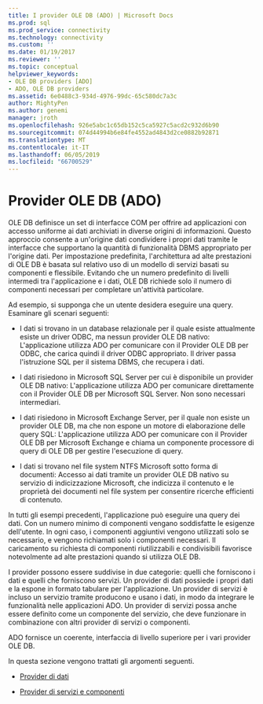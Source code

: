 ```yaml
---
title: I provider OLE DB (ADO) | Microsoft Docs
ms.prod: sql
ms.prod_service: connectivity
ms.technology: connectivity
ms.custom: ''
ms.date: 01/19/2017
ms.reviewer: ''
ms.topic: conceptual
helpviewer_keywords:
- OLE DB providers [ADO]
- ADO, OLE DB providers
ms.assetid: 6e0488c3-934d-4976-99dc-65c580dc7a3c
author: MightyPen
ms.author: genemi
manager: jroth
ms.openlocfilehash: 926e5abc1c65db152c5ca5927c5acd2c932d6b90
ms.sourcegitcommit: 074d44994b6e84fe4552ad4843d2ce0882b92871
ms.translationtype: MT
ms.contentlocale: it-IT
ms.lasthandoff: 06/05/2019
ms.locfileid: "66700529"
---
```

# <a name="ole-db-providers-ado"></a>Provider OLE DB (ADO)
OLE DB definisce un set di interfacce COM per offrire ad applicazioni con accesso uniforme ai dati archiviati in diverse origini di informazioni. Questo approccio consente a un'origine dati condividere i propri dati tramite le interfacce che supportano la quantità di funzionalità DBMS appropriato per l'origine dati. Per impostazione predefinita, l'architettura ad alte prestazioni di OLE DB è basata sul relativo uso di un modello di servizi basati su componenti e flessibile. Evitando che un numero predefinito di livelli intermedi tra l'applicazione e i dati, OLE DB richiede solo il numero di componenti necessari per completare un'attività particolare.  
  
 Ad esempio, si supponga che un utente desidera eseguire una query. Esaminare gli scenari seguenti:  
  
-   I dati si trovano in un database relazionale per il quale esiste attualmente esiste un driver ODBC, ma nessun provider OLE DB nativo: L'applicazione utilizza ADO per comunicare con il Provider OLE DB per ODBC, che carica quindi il driver ODBC appropriato. Il driver passa l'istruzione SQL per il sistema DBMS, che recupera i dati.  
  
-   I dati risiedono in Microsoft SQL Server per cui è disponibile un provider OLE DB nativo: L'applicazione utilizza ADO per comunicare direttamente con il Provider OLE DB per Microsoft SQL Server. Non sono necessari intermediari.  
  
-   I dati risiedono in Microsoft Exchange Server, per il quale non esiste un provider OLE DB, ma che non espone un motore di elaborazione delle query SQL: L'applicazione utilizza ADO per comunicare con il Provider OLE DB per Microsoft Exchange e chiama un componente processore di query di OLE DB per gestire l'esecuzione di query.  
  
-   I dati si trovano nel file system NTFS Microsoft sotto forma di documenti: Accesso ai dati tramite un provider OLE DB nativo su servizio di indicizzazione Microsoft, che indicizza il contenuto e le proprietà dei documenti nel file system per consentire ricerche efficienti di contenuto.  
  
 In tutti gli esempi precedenti, l'applicazione può eseguire una query dei dati. Con un numero minimo di componenti vengano soddisfatte le esigenze dell'utente. In ogni caso, i componenti aggiuntivi vengono utilizzati solo se necessario, e vengono richiamati solo i componenti necessari. Il caricamento su richiesta di componenti riutilizzabili e condivisibili favorisce notevolmente ad alte prestazioni quando si utilizza OLE DB.  
  
 I provider possono essere suddivise in due categorie: quelli che forniscono i dati e quelli che forniscono servizi. Un provider di dati possiede i propri dati e la espone in formato tabulare per l'applicazione. Un provider di servizi è incluso un servizio tramite producono e usano i dati, in modo da integrare le funzionalità nelle applicazioni ADO. Un provider di servizi possa anche essere definito come un componente del servizio, che deve funzionare in combinazione con altri provider di servizi o componenti.  
  
 ADO fornisce un coerente, interfaccia di livello superiore per i vari provider OLE DB.  
  
 In questa sezione vengono trattati gli argomenti seguenti.  
  
-   [Provider di dati](../../../ado/guide/data/data-providers.md)  
  
-   [Provider di servizi e componenti](../../../ado/guide/data/service-providers-and-components.md)
